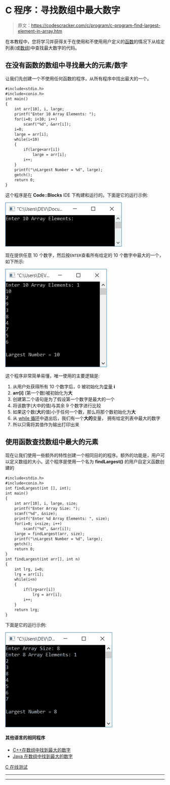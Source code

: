 # C 程序：寻找数组中最大数字

> 原文：<https://codescracker.com/c/program/c-program-find-largest-element-in-array.htm>

在本教程中，您将学习并获得关于在使用和不使用用户定义的[函数](/c/c-functions.htm)的情况下从给定列表(或[数组](/c/c-arrays.htm))中查找最大数字的代码。

## 在没有函数的数组中寻找最大的元素/数字

让我们先创建一个不使用任何函数的程序，从所有程序中找出最大的一个。

```
#include<stdio.h>
#include<conio.h>
int main()
{
    int arr[10], i, large;
    printf("Enter 10 Array Elements: ");
    for(i=0; i<10; i++)
        scanf("%d", &arr[i]);
    i=0;
    large = arr[i];
    while(i<10)
    {
        if(large<arr[i])
            large = arr[i];
        i++;
    }
    printf("\nLargest Number = %d", large);
    getch();
    return 0;
}
```

这个程序是在 **Code::Blocks** IDE 下构建和运行的。下面是它的运行示例:

![c program find largest element in array](img/7366348f409989268e27f6f38fcf53ec.png)

现在提供任意 10 个数字，然后按`ENTER`查看所有给定的 10 个数字中最大的一个，如下所示:

![c find largest number in array](img/af8f9baa1dfda22a86c1b6741f4c21b5.png)

这个程序非常简单易懂，唯一使用的主要逻辑是:

1.  从用户处获得所有 10 个数字后，0 被初始化为[变量](/c/c-variables.htm) **i**
2.  **arr[i]** (第一个数)被初始化为**大**
3.  创建第二个语句是为了假设第一个数字是最大的一个
4.  将该数字(大中的值)与其余 9 个数字进行比较
5.  如果这个数(**大**的值)小于任何一个数，那么将那个数初始化为**大**
6.  从 [while 循环](/c/c-while-loop.htm)中退出后，我们有一个**大的**变量， 拥有给定列表中最大的数字
7.  所以只需将其值作为输出打印出来

## 使用函数查找数组中最大的元素

现在让我们使用一些额外的特性创建一个相同目的的程序。额外的功能是，用户可以定义数组的大小。这个程序是使用一个名为 **findLargest()** 的用户自定义函数创建的

```
#include<stdio.h>
#include<conio.h>
int findLargest(int [], int);
int main()
{
    int arr[10], i, large, size;
    printf("Enter Array Size: ");
    scanf("%d", &size);
    printf("Enter %d Array Elements: ", size);
    for(i=0; i<size; i++)
        scanf("%d", &arr[i]);
    large = findLargest(arr, size);
    printf("\nLargest Number = %d", large);
    getch();
    return 0;
}
int findLargest(int arr[], int n)
{
    int lrg, i=0;
    lrg = arr[i];
    while(i<n)
    {
        if(lrg<arr[i])
            lrg = arr[i];
        i++;
    }
    return lrg;
}
```

下面是它的运行示例:

![find largest number in array c](img/67bc2ac927e6c858abffee3a77204bf6.png)

#### 其他语言的相同程序

*   [C++在数组中找到最大的数字](/cpp/program/cpp-program-find-largest-element-in-array.htm)
*   [Java 在数组中找到最大的数字](/java/program/java-program-find-largest-element-in-array.htm)

[C 在线测试](/exam/showtest.php?subid=2)

* * *

* * *